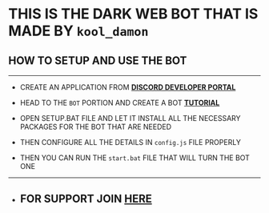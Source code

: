 # **THIS IS THE DARK WEB BOT THAT IS MADE BY `kool_damon`**
## __HOW TO SETUP AND USE THE BOT__

---
- CREATE AN APPLICATION FROM __[DISCORD DEVELOPER PORTAL](https://discord.com/developers/applications)__

- HEAD TO THE `BOT` PORTION AND CREATE A BOT __[TUTORIAL](https://www.youtube.com/watch?v=zrNloK9b1ro)__

- OPEN SETUP.BAT FILE AND LET IT INSTALL ALL THE NECESSARY PACKAGES FOR THE BOT THAT ARE NEEDED

- THEN CONFIGURE ALL THE DETAILS IN `config.js` FILE PROPERLY

- THEN YOU CAN RUN THE `start.bat` FILE THAT WILL TURN THE BOT ONE 
---

- ## __FOR SUPPORT JOIN [HERE](https://discord.gg/fqvQNDZYpj)__